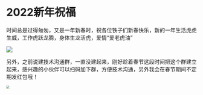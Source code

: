 # 2022新年祝福

时间总是过得匆匆，又是一年新春时，祝各位铁子们新春快乐，新的一年生活虎虎生威，工作虎跃龙腾，身体生龙活虎，爱情“爱老虎油”

![](
https://syske-pic-bed.oss-cn-hangzhou.aliyuncs.com/imgs/2022/20220131213133.png)

另外，之前说建技术沟通群，一直没建起来，刚好趁着春节这段时间把这个群建立起来，感兴趣的小伙伴可以扫码加下群，方便技术沟通，另外我会在春节期间不定期发红包哦！

<img src="
https://syske-pic-bed.oss-cn-hangzhou.aliyuncs.com/imgs/2022/656296431482275272.jpg" style="zoom:50%;" />